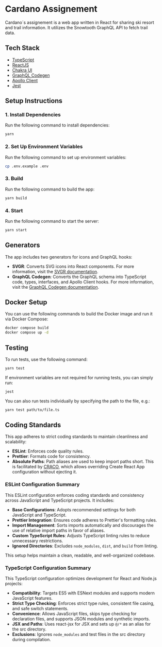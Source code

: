 # Cardano Assignement

Cardano´s assignement is a web app written in React for sharing ski resort and trail information. It utilizes the Snowtooth GraphQL API to fetch trail data.

## Tech Stack

- [TypeScript](https://www.typescriptlang.org/)
- [ReactJS](https://reactjs.org/)
- [Chakra UI](https://chakra-ui.com/)
- [GraphQL Codegen](https://www.graphql-code-generator.com/docs/getting-started)
- [Apollo Client](https://www.apollographql.com/docs/react/)
- [Jest](https://jestjs.io/)

## Setup Instructions

### 1. Install Dependencies

Run the following command to install dependencies:

```bash
yarn
```

### 2. Set Up Environment Variables

Run the following command to set up environment variables:

```bash
cp .env.example .env
```

### 3. Build

Run the following command to build the app:

```bash
yarn build
```

### 4. Start

Run the following command to start the server:

```bash
yarn start
```

## Generators

The app includes two generators for icons and GraphQL hooks:

- **SVGR**: Converts SVG icons into React components. For more information, visit the [SVGR documentation](https://react-svgr.com/docs/).
- **GraphQL Codegen**: Converts the GraphQL schema into TypeScript code, types, interfaces, and Apollo Client hooks. For more information, visit the [GraphQL Codegen documentation](https://www.graphql-code-generator.com/docs/getting-started).

## Docker Setup

You can use the following commands to build the Docker image and run it via Docker Compose:

```bash
docker compose build
docker compose up -d
```

## Testing

To run tests, use the following command:

```bash
yarn test
```

If environment variables are not required for running tests, you can simply run:

```bash
jest
```

You can also run tests individually by specifying the path to the file, e.g.:

```bash
yarn test path/to/file.ts
```

## Coding Standards

This app adheres to strict coding standards to maintain cleanliness and scalability:

- **ESLint**: Enforces code quality rules.
- **Prettier**: Formats code for consistency.
- **Absolute Paths**: Path aliases are used to keep import paths short. This is facilitated by [CRACO](https://github.com/gsoft-inc/craco), which allows overriding Create React App configuration without ejecting it.

### ESLint Configuration Summary

This ESLint configuration enforces coding standards and consistency across JavaScript and TypeScript projects. It includes:

- **Base Configurations**: Adopts recommended settings for both JavaScript and TypeScript.
- **Prettier Integration**: Ensures code adheres to Prettier's formatting rules.
- **Import Management**: Sorts imports automatically and discourages the use of relative import paths in favor of aliases.
- **Custom TypeScript Rules**: Adjusts TypeScript linting rules to reduce unnecessary restrictions.
- **Ignored Directories**: Excludes `node_modules`, `dist`, and `build` from linting.

This setup helps maintain a clean, readable, and well-organized codebase.

### TypeScript Configuration Summary

This TypeScript configuration optimizes development for React and Node.js projects:

- **Compatibility**: Targets ES5 with ESNext modules and supports modern JavaScript features.
- **Strict Type Checking**: Enforces strict type rules, consistent file casing, and safe switch statements.
- **Convenience**: Allows JavaScript files, skips type checking for declaration files, and supports JSON modules and synthetic imports.
- **JSX and Paths**: Uses react-jsx for JSX and sets up `@/*` as an alias for the src directory.
- **Exclusions**: Ignores `node_modules` and test files in the src directory during compilation.